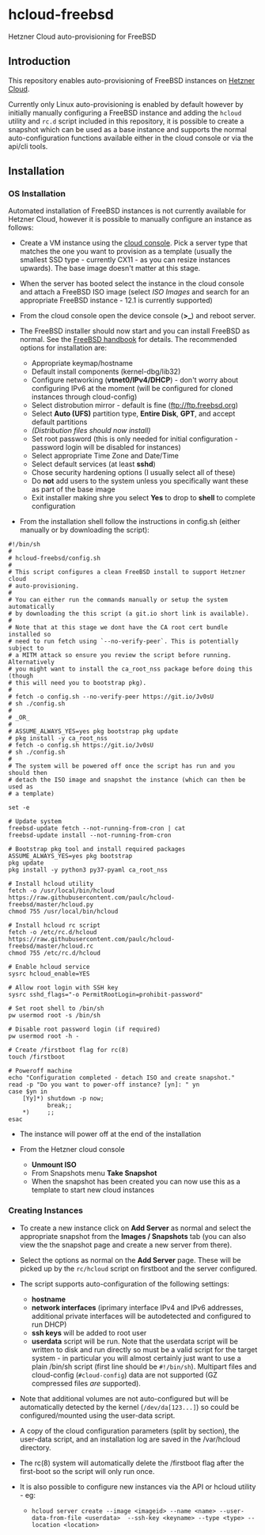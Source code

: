 # hcloud-freebsd

Hetzner Cloud auto-provisioning for FreeBSD

## Introduction

This repository enables auto-provisioning of FreeBSD instances on 
[Hetzner Cloud](https://www.hetzner.com/cloud).

Currently only Linux auto-provisioning is enabled by default however by
initially manually configuring a FreeBSD instance and adding the `hcloud`
utility and `rc.d` script included in this repository, it is possible to create
a snapshot which can be used as a base instance and supports the normal
auto-configuration functions available either in the cloud console or via the
api/cli tools. 

## Installation

### OS Installation

Automated installation of FreeBSD instances is not currently available for
Hetzner Cloud, however it is possible to manually configure an instance as
follows:

* Create a VM instance using the [cloud console](https://console.hetzner.cloud/projects). 
  Pick a server type that matches the one you want to provision as a template
  (usually the smallest SSD type - currently CX11 - as you can resize instances
  upwards). The base image doesn't matter at this stage. 

* When the server has booted select the instance in the cloud console and
  attach a FreeBSD ISO image (select _ISO Images_ and search for an appropriate
  FreeBSD instance - 12.1 is currently supported)

* From the cloud console open the device console (**>_**) and reboot server.

* The FreeBSD installer should now start and you can install FreeBSD as normal.
  See the [FreeBSD handbook](https://www.freebsd.org/doc/handbook/bsdinstall.html) for details.
  The recommended options for installation are:

  - Appropriate keymap/hostname
  - Default install components (kernel-dbg/lib32)
  - Configure networking (**vtnet0/IPv4/DHCP**) - don't worry about configuring 
    IPv6 at the moment (will be configured for cloned instances through cloud-config)
  - Select distrobution mirror - default is fine (ftp://ftp.freebsd.org) 
  - Select  **Auto (UFS)** partition type, **Entire Disk**, **GPT**, and accept default partitions
  - _(Distribution files should now install)_
  - Set root password (this is only needed for initial configuration - password login will be 
    disabled for instances)
  - Select appropriate Time Zone and Date/Time
  - Select default services (at least **sshd**)
  - Chose security hardening options (I usually select all of these)
  - Do **not** add users to the system unless you specifically want these as part of the base image
  - Exit installer making shre you select **Yes** to drop to **shell** to complete configuration
  
* From the installation shell follow the instructions in config.sh (either manually or by downloading the script):

```shell
#!/bin/sh
# 
# hcloud-freebsd/config.sh
#
# This script configures a clean FreeBSD install to support Hetzner cloud
# auto-provisioning.
#
# You can either run the commands manually or setup the system automatically 
# by downloading the this script (a git.io short link is available).
#
# Note that at this stage we dont have the CA root cert bundle installed so 
# need to run fetch using `--no-verify-peer`. This is potentially subject to 
# a MITM attack so ensure you review the script before running. Alternatively 
# you might want to install the ca_root_nss package before doing this (though 
# this will need you to bootstrap pkg).
#
# fetch -o config.sh --no-verify-peer https://git.io/Jv0sU
# sh ./config.sh
#
# _OR_
#
# ASSUME_ALWAYS_YES=yes pkg bootstrap pkg update
# pkg install -y ca_root_nss
# fetch -o config.sh https://git.io/Jv0sU
# sh ./config.sh
#
# The system will be powered off once the script has run and you should then 
# detach the ISO image and snapshot the instance (which can then be used as
# a template)

set -e

# Update system
freebsd-update fetch --not-running-from-cron | cat
freebsd-update install --not-running-from-cron

# Bootstrap pkg tool and install required packages
ASSUME_ALWAYS_YES=yes pkg bootstrap
pkg update
pkg install -y python3 py37-pyaml ca_root_nss

# Install hcloud utility
fetch -o /usr/local/bin/hcloud https://raw.githubusercontent.com/paulc/hcloud-freebsd/master/hcloud.py
chmod 755 /usr/local/bin/hcloud

# Install hcloud rc script
fetch -o /etc/rc.d/hcloud https://raw.githubusercontent.com/paulc/hcloud-freebsd/master/hcloud.rc
chmod 755 /etc/rc.d/hcloud

# Enable hcloud service
sysrc hcloud_enable=YES

# Allow root login with SSH key
sysrc sshd_flags="-o PermitRootLogin=prohibit-password"

# Set root shell to /bin/sh
pw usermod root -s /bin/sh

# Disable root password login (if required)
pw usermod root -h -

# Create /firstboot flag for rc(8)
touch /firstboot

# Poweroff machine
echo "Configuration completed - detach ISO and create snapshot."
read -p "Do you want to power-off instance? [yn]: " yn
case $yn in
    [Yy]*) shutdown -p now; 
           break;;
    *)     ;;
esac

```

* The instance will power off at the end of the installation

* From the Hetzner cloud console 
  - **Unmount ISO**
  - From Snapshots menu **Take Snapshot**
  - When the snapshot has been created you can now use this as a template to
    start new cloud instances

### Creating Instances

* To create a new instance click on **Add Server** as normal and select the
  appropriate snapshot from the  **Images / Snapshots** tab (you can also
  view the the snapshot page and create a new server from there).

* Select the options as normal on the **Add Server** page. These will be picked up by
the `rc/hcloud` script on firstboot and the server configured. 

* The script supports auto-configuration of the following settings:

  - **hostname**
  - **network interfaces** (iprimary interface IPv4 and IPv6 addresses,
    additional private interfaces will be autodetected and configured to run
    DHCP) 
  - **ssh keys** will be added to root user
  - **userdata** script will be run. Note that the userdata script will be 
    written to disk and run directly so must be a valid script for the 
    target system - in particular you will almost certainly just want to
    use a plain /bin/sh script (first line should be `#!/bin/sh`). Multipart
    files and cloud-config (`#cloud-config`) data are not supported (GZ
    compressed files _are_ supported).

* Note that additional volumes are not auto-configured but will be
  automatically detected by the kernel (`/dev/da[123...]`) so could be
  configured/mounted using the user-data script. 

* A copy of the cloud configuration parameters (split by section), the 
  user-data script, and an installation log are saved in the /var/hcloud
  directory.

* The rc(8) system will automatically delete the /firstboot flag after
  the first-boot so the script will only run once.

* It is also possible to configure new instances via the API or hcloud 
  utility - eg:

  - `hcloud server create --image <imageid> --name <name> --user-data-from-file <userdata>  --ssh-key <keyname> --type <type> --location <location>`
